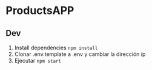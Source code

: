 # ProductsAPP

## Dev

1. Install dependencies `npm install`
2. Clonar .env.template a .env y cambiar la dirección ip
3. Ejecutar `npm start`
